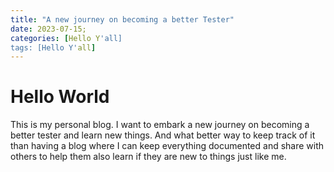 ```yaml
---
title: "A new journey on becoming a better Tester"
date: 2023-07-15;
categories: [Hello Y'all]
tags: [Hello Y'all]
---
```


# Hello World

This is my personal blog. I want to embark a new journey on becoming a better tester and learn new things. And what better way to keep track of it than having a blog where I can keep everything documented and share with others to help them also learn if they are new to things just like me.

